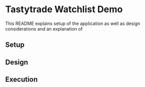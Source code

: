 # Tastytrade Watchlist Demo

This README explains setup of the application as well as design considerations and an explanation of 

## Setup



## Design


## Execution

